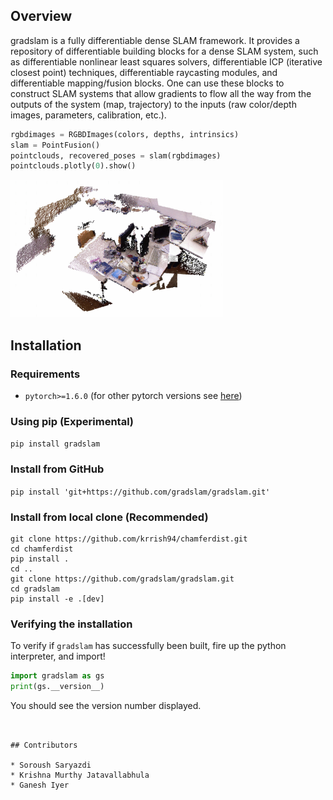 
## Overview
gradslam is a fully differentiable dense SLAM framework. It provides a repository of differentiable building blocks for a dense SLAM system, such as differentiable nonlinear least squares solvers, differentiable ICP (iterative closest point) techniques, differentiable raycasting modules, and differentiable mapping/fusion blocks. One can use these blocks to construct SLAM systems that allow gradients to flow all the way from the outputs of the system (map, trajectory) to the inputs (raw color/depth images, parameters, calibration, etc.).

```python
rgbdimages = RGBDImages(colors, depths, intrinsics)
slam = PointFusion()
pointclouds, recovered_poses = slam(rgbdimages)
pointclouds.plotly(0).show()
```
<img src="assets/tum-pointfusion.png" width="340">

## Installation

### Requirements
- `pytorch>=1.6.0` (for other pytorch versions see [here](#install-from-local-clone-recommended))

### Using pip (Experimental)

`pip install gradslam`

### Install from GitHub

`pip install 'git+https://github.com/gradslam/gradslam.git'`

### Install from local clone (Recommended)
```
git clone https://github.com/krrish94/chamferdist.git
cd chamferdist
pip install .
cd ..
git clone https://github.com/gradslam/gradslam.git
cd gradslam
pip install -e .[dev]
```

### Verifying the installation

To verify if `gradslam` has successfully been built, fire up the python interpreter, and import!

```py
import gradslam as gs
print(gs.__version__)
```

You should see the version number displayed.
```


## Contributors

* Soroush Saryazdi
* Krishna Murthy Jatavallabhula
* Ganesh Iyer
